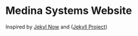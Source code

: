# Medina Systems Website

Inspired by [Jekyl Now](https://github.com/barryclark/jekyll-now) and ([Jekyll Project](https://github.com/jekyll/jekyll))
